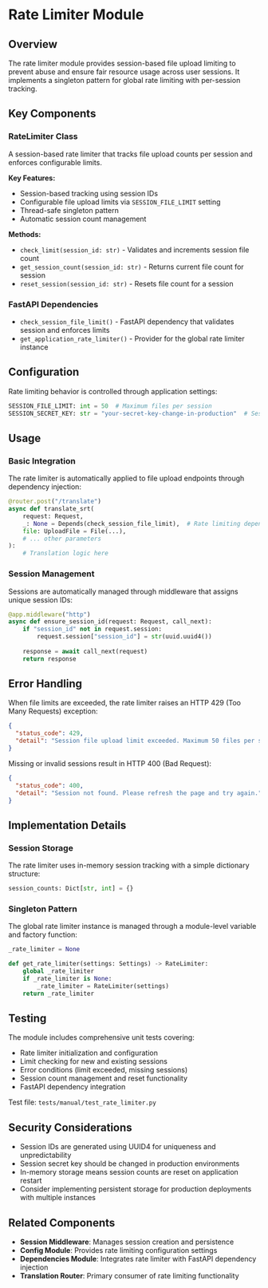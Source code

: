 # Rate Limiter Module

## Overview

The rate limiter module provides session-based file upload limiting to prevent abuse and ensure fair resource usage across user sessions. It implements a singleton pattern for global rate limiting with per-session tracking.

## Key Components

### RateLimiter Class

A session-based rate limiter that tracks file upload counts per session and enforces configurable limits.

**Key Features:**
- Session-based tracking using session IDs
- Configurable file upload limits via `SESSION_FILE_LIMIT` setting
- Thread-safe singleton pattern
- Automatic session count management

**Methods:**
- `check_limit(session_id: str)` - Validates and increments session file count
- `get_session_count(session_id: str)` - Returns current file count for session
- `reset_session(session_id: str)` - Resets file count for a session

### FastAPI Dependencies

- `check_session_file_limit()` - FastAPI dependency that validates session and enforces limits
- `get_application_rate_limiter()` - Provider for the global rate limiter instance

## Configuration

Rate limiting behavior is controlled through application settings:

```python
SESSION_FILE_LIMIT: int = 50  # Maximum files per session
SESSION_SECRET_KEY: str = "your-secret-key-change-in-production"  # Session middleware key
```

## Usage

### Basic Integration

The rate limiter is automatically applied to file upload endpoints through dependency injection:

```python
@router.post("/translate")
async def translate_srt(
    request: Request,
    _: None = Depends(check_session_file_limit),  # Rate limiting dependency
    file: UploadFile = File(...),
    # ... other parameters
):
    # Translation logic here
```

### Session Management

Sessions are automatically managed through middleware that assigns unique session IDs:

```python
@app.middleware("http")
async def ensure_session_id(request: Request, call_next):
    if "session_id" not in request.session:
        request.session["session_id"] = str(uuid.uuid4())
    
    response = await call_next(request)
    return response
```

## Error Handling

When file limits are exceeded, the rate limiter raises an HTTP 429 (Too Many Requests) exception:

```json
{
  "status_code": 429,
  "detail": "Session file upload limit exceeded. Maximum 50 files per session."
}
```

Missing or invalid sessions result in HTTP 400 (Bad Request):

```json
{
  "status_code": 400,
  "detail": "Session not found. Please refresh the page and try again."
}
```

## Implementation Details

### Session Storage

The rate limiter uses in-memory session tracking with a simple dictionary structure:

```python
session_counts: Dict[str, int] = {}
```

### Singleton Pattern

The global rate limiter instance is managed through a module-level variable and factory function:

```python
_rate_limiter = None

def get_rate_limiter(settings: Settings) -> RateLimiter:
    global _rate_limiter
    if _rate_limiter is None:
        _rate_limiter = RateLimiter(settings)
    return _rate_limiter
```

## Testing

The module includes comprehensive unit tests covering:

- Rate limiter initialization and configuration
- Limit checking for new and existing sessions
- Error conditions (limit exceeded, missing sessions)
- Session count management and reset functionality
- FastAPI dependency integration

Test file: `tests/manual/test_rate_limiter.py`

## Security Considerations

- Session IDs are generated using UUID4 for uniqueness and unpredictability
- Session secret key should be changed in production environments
- In-memory storage means session counts are reset on application restart
- Consider implementing persistent storage for production deployments with multiple instances

## Related Components

- **Session Middleware**: Manages session creation and persistence
- **Config Module**: Provides rate limiting configuration settings
- **Dependencies Module**: Integrates rate limiter with FastAPI dependency injection
- **Translation Router**: Primary consumer of rate limiting functionality